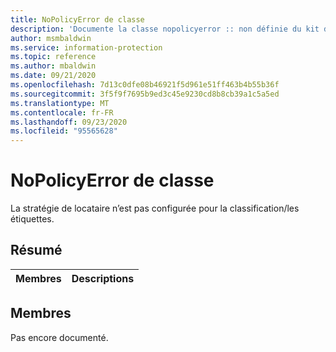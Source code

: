 ```yaml
---
title: NoPolicyError de classe
description: 'Documente la classe nopolicyerror :: non définie du kit de développement logiciel (SDK) Microsoft Information Protection (MIP).'
author: msmbaldwin
ms.service: information-protection
ms.topic: reference
ms.author: mbaldwin
ms.date: 09/21/2020
ms.openlocfilehash: 7d13c0dfe08b46921f5d961e51ff463b4b55b36f
ms.sourcegitcommit: 3f5f9f7695b9ed3c45e9230cd8b8cb39a1c5a5ed
ms.translationtype: MT
ms.contentlocale: fr-FR
ms.lasthandoff: 09/23/2020
ms.locfileid: "95565628"
---
```

# <a name="class-nopolicyerror"></a>NoPolicyError de classe 
La stratégie de locataire n’est pas configurée pour la classification/les étiquettes.
  
## <a name="summary"></a>Résumé
 Membres                        | Descriptions                                
--------------------------------|---------------------------------------------
  
## <a name="members"></a>Membres
Pas encore documenté.
